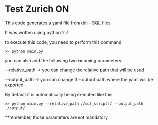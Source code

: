 # Test Zurich ON
This code generates a yaml file from ddl - SQL files

It was written using python 2.7

to execute this code, you need to perform this command:

```
>> python main.py
```

you can also add the following two incoming parameters:

--relative_path -> you can change the relative path that will be used

--output_path -> you can change the output path where the yaml will be exported

By default if is automatically being executed like this 

```
>> python main.py --relative_path ./sql_scripts/ --output_path ./output/
```

**remember, those parameters are not mandatory